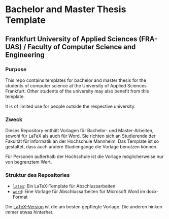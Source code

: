 # Bachelor and Master Thesis Template
## Frankfurt University of Applied Sciences (FRA-UAS) / Faculty of Computer Science and Engineering

### Purpose

This repo contains templates for bachelor and master thesis for the students of computer science at the University of Applied Sciences Frankfurt. Other students of the university may also benefit from this template.

It is of limited use for people outside the respective university.


### Zweck

Dieses Repository enthält Vorlagen für Bachelor- und Master-Arbeiten, sowohl für LaTeX als auch für Word. Sie richten sich an Studierende der Fakultät für Informatik an der Hochschule Mannheim. Das Template ist so gestaltet, dass auch andere Studiengänge die Vorlage benutzen können.

Für Personen außerhalb der Hochschule ist die Vorlage möglicherweise nur von begrenztem Wert.


### Struktur des Repositories

  * [`latex`](latex): Ein LaTeX-Template für Abschlussarbeiten 
  * [`word`](word): Eine Vorlage für Abschlussarbeiten für Microsoft Word im docx-Format

Die [LaTeX-Version](latex) ist die am besten gepflegte Vorlage. Die anderen hinken immer etwas hinterher.
